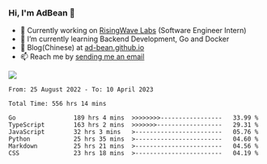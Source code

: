 

### Hi, I'm AdBean 👋

- 🔭 Currently working on [RisingWave Labs](https://www.risingwave.com) (Software Engineer Intern)
- 🌱 I’m currently learning Backend Development, Go and Docker
- 💬 Blog(Chinese) at [ad-bean.github.io](https://ad-bean.github.io) 
- 📫 Reach me by [sending me an email](mailto:adbeanx@outlook.com)

<a style="margin-bottom: 12px;" href="https://github.com/Ad-Bean?tab=repositories">
  <img  src="https://readme-stats-ad-bean.vercel.app/api?username=Ad-Bean&show_icons=true&hide_border=true&count_private=true" />
</a>

<!--
[![Adbean's GitHub stats](https://github-readme-stats.vercel.app/api?username=ad-bean&count_private=true&show_icons=true)](https://github-readme-stats.vercel.app/api?username=ad-bean&count_private=true&show_icons=true)
-->

<!--
**Ad-Bean/Ad-Bean** is a ✨ _special_ ✨ repository because its `README.md` (this file) appears on your GitHub profile.

Here are some ideas to get you started:

- 🔭 I’m currently working on ...
- 🌱 I’m currently learning ...
- 👯 I’m looking to collaborate on ...
- 🤔 I’m looking for help with ...
- 💬 Ask me about ...
- 📫📩 How to reach me: ...
- 😄 Pronouns: ...
- ⚡ Fun fact: ...
-->

<!-- 
<a href="https://github.com/Ad-Bean" target="_blank">
<img src=https://img.shields.io/badge/github-%2324292e.svg?&style=for-the-badge&logo=github&logoColor=white alt=github style="margin-bottom: 5px;" />
</a>  
-->


<!-- ### Github Stats   -->
<!--
<div style="
    display: flex;
    justify-content: center;
    align-items: center;
">
</div>
-->
 


<!--START_SECTION:waka-->

```text
From: 25 August 2022 - To: 10 April 2023

Total Time: 556 hrs 14 mins

Go                189 hrs 4 mins  >>>>>>>>-----------------   33.99 %
TypeScript        163 hrs 2 mins  >>>>>>>------------------   29.31 %
JavaScript        32 hrs 3 mins   >------------------------   05.76 %
Python            25 hrs 35 mins  >------------------------   04.60 %
Markdown          25 hrs 21 mins  >------------------------   04.56 %
CSS               23 hrs 18 mins  >------------------------   04.19 %
```

<!--END_SECTION:waka-->
<!--
[![Top Langs](https://github-readme-stats.vercel.app/api/top-langs/?username=ad-bean&hide=Jupyter%20Notebook&layout=compact)](https://github-readme-stats.vercel.app/api/top-langs/?username=ad-bean&hide=Jupyter%20Notebook&layout=compact)
-->

<!-- ## Languages and Tools  
<div align="center">  
<img style="margin: 10px" src="https://profilinator.rishav.dev/skills-assets/react-original-wordmark.svg" alt="React" height="25" />  
<img style="margin: 10px" src="https://profilinator.rishav.dev/skills-assets/css3-original-wordmark.svg" alt="CSS3" height="25" />  
<img style="margin: 10px" src="https://profilinator.rishav.dev/skills-assets/electron-original.svg" alt="Electron" height="25" />  
<img style="margin: 10px" src="https://profilinator.rishav.dev/skills-assets/html5-original-wordmark.svg" alt="HTML5" height="25" />  
<img style="margin: 10px" src="https://profilinator.rishav.dev/skills-assets/javascript-original.svg" alt="JavaScript" height="25" />  
<img style="margin: 10px" src="https://profilinator.rishav.dev/skills-assets/cplusplus-original.svg" alt="C++" height="25" />  
<img style="margin: 10px" src="https://profilinator.rishav.dev/skills-assets/c-original.svg" alt="C" height="25" />  
<img style="margin: 10px" src="https://profilinator.rishav.dev/skills-assets/php-original.svg" alt="PHP" height="25" />  
<img style="margin: 10px" src="https://profilinator.rishav.dev/skills-assets/mysql-original-wordmark.svg" alt="MySQL" height="25" />  
<img style="margin: 10px" src="https://profilinator.rishav.dev/skills-assets/python-original.svg" alt="Python" height="25" />  
<img style="margin: 10px" src="https://profilinator.rishav.dev/skills-assets/nginx-original.svg" alt="Nginx" height="25" />  
<img style="margin: 10px" src="https://profilinator.rishav.dev/skills-assets/gnu_bash-icon.svg" alt="Bash" height="25" />  
<img style="margin: 10px" src="https://profilinator.rishav.dev/skills-assets/linux-original.svg" alt="Linux" height="25" />  
<img style="margin: 10px" src="https://profilinator.rishav.dev/skills-assets/git-scm-icon.svg" alt="Git" height="25" />  
<img style="margin: 10px" src="https://profilinator.rishav.dev/skills-assets/flask.png" alt="Flask" height="25" />  
<img style="margin: 10px" src="https://profilinator.rishav.dev/skills-assets/docker-original-wordmark.svg" alt="Docker" height="25" />  
<img style="margin: 10px" src="https://profilinator.rishav.dev/skills-assets/go-original.svg" alt="Go" height="25" />  
<img style="margin: 10px" src="https://profilinator.rishav.dev/skills-assets/django-original.svg" alt="Django" height="25" />  
<img style="margin: 10px" src="https://profilinator.rishav.dev/skills-assets/java-original-wordmark.svg" alt="Java" height="25" />  
<img style="margin: 10px" src="https://profilinator.rishav.dev/skills-assets/photoshop-plain.svg" alt="Photoshop" height="25" />  
<img style="margin: 10px" src="https://profilinator.rishav.dev/skills-assets/adobepremierepro.png" alt="Premiere Pro" height="25" />  
</div>  

<br/>  

![Profile views counter](https://komarev.com/ghpvc/?username=Ad-Bean&&style=flat-square) 
  -->
